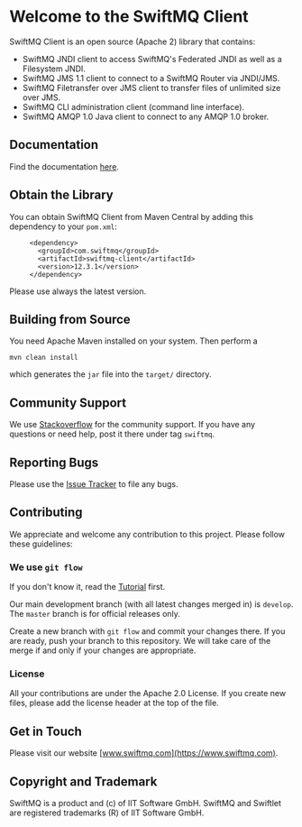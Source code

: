 # Welcome to the SwiftMQ Client

SwiftMQ Client is an open source (Apache 2) library that contains:

- SwiftMQ JNDI client to access SwiftMQ's Federated JNDI as well as a Filesystem JNDI.
- SwiftMQ JMS 1.1 client to connect to a SwiftMQ Router via JNDI/JMS.
- SwiftMQ Filetransfer over JMS client to transfer files of unlimited size over JMS.
- SwiftMQ CLI administration client (command line interface).
- SwiftMQ AMQP 1.0 Java client to connect to any AMQP 1.0 broker.

## Documentation

Find the documentation [here](https://www.swiftmq.com/docs/docs/client/intro/).

## Obtain the Library

You can obtain SwiftMQ Client from Maven Central by adding this dependency to your `pom.xml`:

```
     <dependency>
       <groupId>com.swiftmq</groupId>
       <artifactId>swiftmq-client</artifactId>
       <version>12.3.1</version>
     </dependency>
```

Please use always the latest version.

## Building from Source

You need Apache Maven installed on your system. Then perform a 

    mvn clean install
    
which generates the `jar` file into the `target/` directory.

## Community Support

We use [Stackoverflow](https://www.stackoverflow.com) for the community support. If you have any questions or need
help, post it there under tag `swiftmq`. 

## Reporting Bugs

Please use the [Issue Tracker](https://github.com/iitsoftware/swiftmq-client/issues) to file any bugs. 

## Contributing

We appreciate and welcome any contribution to this project. Please follow these guidelines:

### We use `git flow`

If you don't know it, read the [Tutorial](https://www.atlassian.com/git/tutorials/comparing-workflows/gitflow-workflow) first.

Our main development branch (with all latest changes merged in) is `develop`. The `master` branch is for official
releases only. 

Create a new branch with `git flow` and commit your changes there. If you are ready, push your branch to this repository. We will
take care of the merge if and only if your changes are appropriate.

### License

All your contributions are under the Apache 2.0 License. If you create new files, please add the license header
at the top of the file.

## Get in Touch

Please visit our website [www.swiftmq.com](https://www.swiftmq.com).

## Copyright and Trademark

SwiftMQ is a product and (c) of IIT Software GmbH. SwiftMQ and Swiftlet are registered trademarks (R) of IIT Software GmbH.


